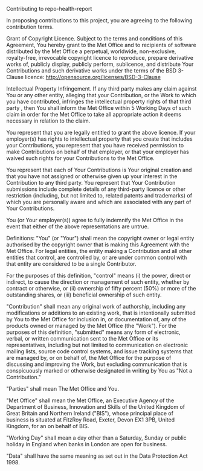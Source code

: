 Contributing to repo-health-report

In proposing contributions to this project, you are agreeing to the following contribution terms.

Grant of Copyright Licence. Subject to the terms and conditions of this Agreement, You hereby grant to the Met Office and to recipients of software distributed by the Met Office a perpetual, worldwide, non-exclusive, royalty-free, irrevocable copyright licence to reproduce, prepare derivative works of, publicly display, publicly perform, sublicence, and distribute Your Contributions and such derivative works under the terms of the BSD 3-Clause licence: http://opensource.org/licenses/BSD-3-Clause

Intellectual Property Infringement. If any third party makes any claim against You or any other entity, alleging that your Contribution, or the Work to which you have contributed, infringes the intellectual property rights of that third party , then You shall inform the Met Office within 5 Working Days of such claim in order for the Met Office to take all appropriate action it deems necessary in relation to the claim.

You represent that you are legally entitled to grant the above licence. If your employer(s) has rights to intellectual property that you create that includes your Contributions, you represent that you have received permission to make Contributions on behalf of that employer, or that your employer has waived such rights for your Contributions to the Met Office.

You represent that each of Your Contributions is Your original creation and that you have not assigned or otherwise given up your interest in the Contribution to any third party. You represent that Your Contribution submissions include complete details of any third-party licence or other restriction (including, but not limited to, related patents and trademarks) of which you are personally aware and which are associated with any part of Your Contributions.

You (or Your employer(s)) agree to fully indemnify the Met Office in the event that either of the above representations are untrue.


Definitions:
"You" (or "Your") shall mean the copyright owner or legal entity authorised by the copyright
owner that is making this Agreement with the Met Office. For legal entities, the entity
making a Contribution and all other entities that control, are controlled by, or are under
common control with that entity are considered to be a single Contributor.

For the purposes of this definition, "control" means (i) the power, direct or indirect, to cause
the direction or management of such entity, whether by contract or otherwise, or (ii)
ownership of fifty percent (50%) or more of the outstanding shares, or (iii) beneficial
ownership of such entity.

"Contribution" shall mean any original work of authorship, including any modifications or
additions to an existing work, that is intentionally submitted by You to the Met Office for
inclusion in, or documentation of, any of the products owned or managed by the Met Office
(the "Work"). For the purposes of this definition, "submitted" means any form of electronic,
verbal, or written communication sent to the Met Office or its representatives, including but
not limited to communication on electronic mailing lists, source code control systems, and
issue tracking systems that are managed by, or on behalf of, the Met Office for the purpose
of discussing and improving the Work, but excluding communication that is conspicuously
marked or otherwise designated in writing by You as "Not a Contribution."

"Parties" shall mean The Met Office and You.

"Met Office" shall mean the Met Office, an Executive Agency of the Department of
Business, Innovation and Skills of the United Kingdom of Great Britain and Northern
Ireland ("BIS"), whose principal place of business is situated at FitzRoy Road, Exeter,
Devon EX1 3PB, United Kingdom, for an on behalf of BIS.

"Working Day" shall mean a day other than a Saturday, Sunday or public holiday in England
when banks in London are open for business.

"Data" shall have the same meaning as set out in the Data Protection Act 1998.

